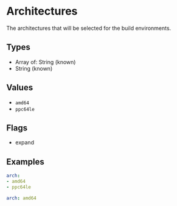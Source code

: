 # Architectures

The architectures that will be selected for the build environments.

## Types

* Array of: String (known)
* String (known)

## Values

* `amd64`
* `ppc64le`

## Flags


* expand

## Examples

```yaml
arch:
- amd64
- ppc64le
```

```yaml
arch: amd64

```
